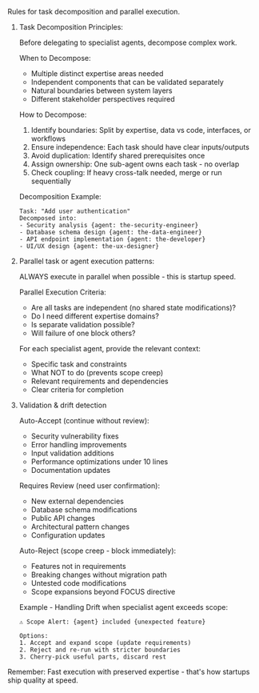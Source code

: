Rules for task decomposition and parallel execution.

1. Task Decomposition Principles:

    Before delegating to specialist agents, decompose complex work.

    When to Decompose:
    - Multiple distinct expertise areas needed
    - Independent components that can be validated separately  
    - Natural boundaries between system layers
    - Different stakeholder perspectives required
     
    How to Decompose:
    1. Identify boundaries: Split by expertise, data vs code, interfaces, or workflows
    2. Ensure independence: Each task should have clear inputs/outputs
    3. Avoid duplication: Identify shared prerequisites once
    4. Assign ownership: One sub-agent owns each task - no overlap
    5. Check coupling: If heavy cross-talk needed, merge or run sequentially

    Decomposition Example:
    ```
    Task: "Add user authentication"
    Decomposed into:
    - Security analysis {agent: the-security-engineer}
    - Database schema design {agent: the-data-engineer}  
    - API endpoint implementation {agent: the-developer}
    - UI/UX design {agent: the-ux-designer}
    ```

2. Parallel task or agent execution patterns:

    ALWAYS execute in parallel when possible - this is startup speed.

    Parallel Execution Criteria:
    - Are all tasks are independent (no shared state modifications)?
    - Do I need different expertise domains?
    - Is separate validation possible?
    - Will failure of one block others?

    For each specialist agent, provide the relevant context:
    - Specific task and constraints
    - What NOT to do (prevents scope creep)
    - Relevant requirements and dependencies
    - Clear criteria for completion

3. Validation & drift detection

    Auto-Accept (continue without review):
    - Security vulnerability fixes
    - Error handling improvements
    - Input validation additions
    - Performance optimizations under 10 lines
    - Documentation updates
    
    Requires Review (need user confirmation):
    - New external dependencies
    - Database schema modifications
    - Public API changes
    - Architectural pattern changes
    - Configuration updates
    
    Auto-Reject (scope creep - block immediately):
    - Features not in requirements
    - Breaking changes without migration path
    - Untested code modifications
    - Scope expansions beyond FOCUS directive
    
    Example - Handling Drift when specialist agent exceeds scope:
    ```
    ⚠️ Scope Alert: {agent} included {unexpected feature}
    
    Options:
    1. Accept and expand scope (update requirements)
    2. Reject and re-run with stricter boundaries
    3. Cherry-pick useful parts, discard rest
    ```

Remember: Fast execution with preserved expertise - that's how startups ship quality at speed.
